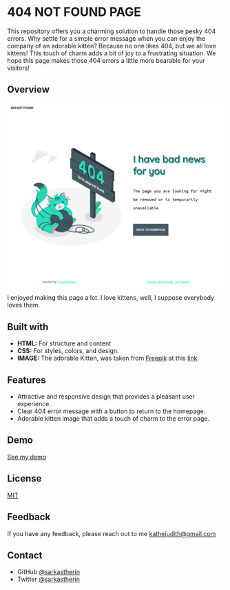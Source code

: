# 404 NOT FOUND PAGE

This repository offers you a charming solution to handle those pesky 404 errors. Why settle for a simple error message when you can enjoy the company of an adorable kitten? Because no one likes 404, but we all love kittens! This touch of charm adds a bit of joy to a frustrating situation. We hope this page makes those 404 errors a little more bearable for your visitors!

## Overview
![App Screenshot](ss_404-not-found-page.png)

I enjoyed making this page a lot. I love kittens, well, I suppose everybody loves them.

## Built with
- **HTML:** For structure and content
- **CSS:** For styles, colors, and design.
- **IMAGE:** The adorable Kitten, was taken from [Freepik](https://www.freepik.es) at this [link](https://www.freepik.es/vector-gratis/ilustracion-concepto-error-404-lindo-animal_7906236.htm#query=404%20not%20found%20cat&position=4&from_view=search&track=ais)
## Features

- Attractive and responsive design that provides a pleasant user experience.
- Clear 404 error message with a button to return to the homepage.
- Adorable kitten image that adds a touch of charm to the error page.

## Demo

[See my demo](https://sarkastherin.github.io/404-not-found/)

## License

[MIT](https://choosealicense.com/licenses/mit/)

## Feedback

If you have any feedback, please reach out to me kathejudith@gmail.com

## Contact
- GitHub [@sarkastherin](https://{github.com/sarkastherin})
- Twitter [@sarkastherin](https://{twitter.com/sarkastherin})